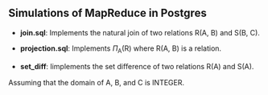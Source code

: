 ## Simulations of MapReduce in Postgres ##

* __join.sql__:  Implements the natural join of two relations R(A, B) and S(B, C).

* __projection.sql__:  Implements $\Pi$<sub>A</sub>(R) where R(A, B) is a relation.

* __set_diff__: Iimplements the set diﬀerence of two relations R(A) and S(A).

Assuming that the domain of A, B, and C is INTEGER.
